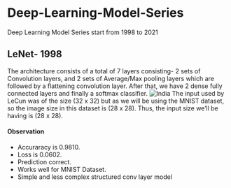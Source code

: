 # Deep-Learning-Model-Series
Deep Learning Model Series start from 1998 to 2021
## LeNet- 1998
The architecture consists of a total of 7 layers consisting- 2 sets of Convolution layers, and 2 sets of Average/Max pooling layers which are followed by a flattening convolution layer. After that, we have 2 dense fully connected layers and finally a softmax classifier.
![India](https://encrypted-tbn0.gstatic.com/images?q=tbn:ANd9GcTmTts1WlmhAqE6otE3zCr7lFb2l4El8uk53A&usqp=CAU "Lenet")
The input used by LeCun was of the size (32 x 32) but as we will be using the MNIST dataset, so the image size in this dataset is (28 x 28). Thus, the input size we’ll be having is (28 x 28).
#### Observation
* Accuraracy is 0.9810.
* Loss is 0.0602.
* Prediction correct.
* Works well for MNIST Dataset.
* Simple and less complex structured conv layer model
